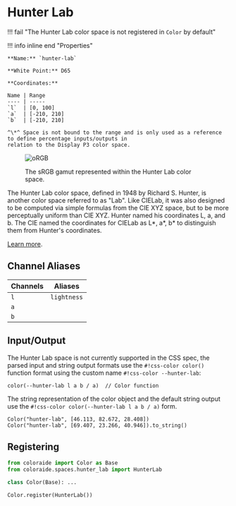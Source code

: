# Hunter Lab

!!! fail "The Hunter Lab color space is not registered in `Color` by default"

<div class="info-container" markdown>
!!! info inline end "Properties"

    **Name:** `hunter-lab`

    **White Point:** D65

    **Coordinates:**

    Name | Range
    ---- | -----
    `l`  | [0, 100]
    `a`  | [-210, 210]
    `b`  | [-210, 210]

    ^\*^ Space is not bound to the range and is only used as a reference to define percentage inputs/outputs in
    relation to the Display P3 color space.

<figure markdown>

![oRGB](../images/hunter-lab-3d.png)

<figcaption markdown>
The sRGB gamut represented within the Hunter Lab color space.
</figcaption>
</figure>

The Hunter Lab color space, defined in 1948 by Richard S. Hunter, is another color space referred to as "Lab". Like
CIELab, it was also designed to be computed via simple formulas from the CIE XYZ space, but to be more perceptually
uniform than CIE XYZ. Hunter named his coordinates L, a, and b. The CIE named the coordinates for CIELab as L*, a*, b* to
distinguish them from Hunter's coordinates.

[Learn more](https://support.hunterlab.com/hc/en-us/articles/203997095-Hunter-Lab-Color-Scale-an08-96a2).
</div>

## Channel Aliases

Channels | Aliases
-------- | -------
`l`      | `lightness`
`a`      |
`b`      |

## Input/Output

The Hunter Lab space is not currently supported in the CSS spec, the parsed input and string output formats use
the `#!css-color color()` function format using the custom name `#!css-color --hunter-lab`:

```css-color
color(--hunter-lab l a b / a)  // Color function
```

The string representation of the color object and the default string output use the
`#!css-color color(--hunter-lab l a b / a)` form.

```playground
Color("hunter-lab", [46.113, 82.672, 28.408])
Color("hunter-lab", [69.407, 23.266, 40.946]).to_string()
```

## Registering

```py
from coloraide import Color as Base
from coloraide.spaces.hunter_lab import HunterLab

class Color(Base): ...

Color.register(HunterLab())
```
